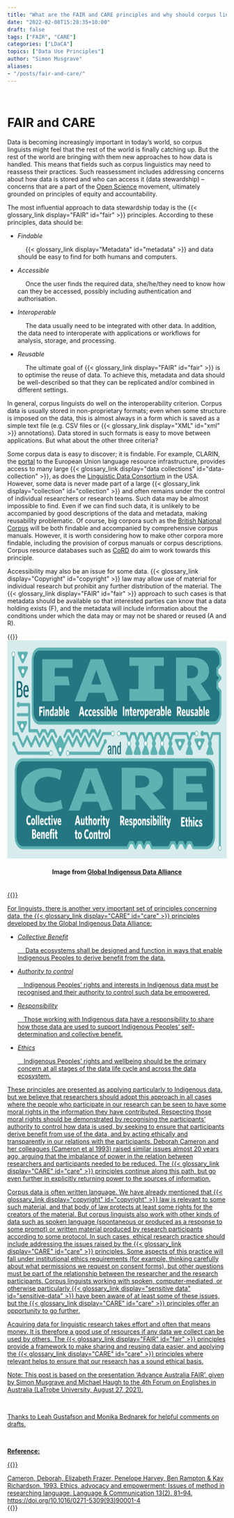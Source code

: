 ```yaml
---
title: "What are the FAIR and CARE principles and why should corpus linguists know about them?"
date: "2022-02-08T15:28:35+10:00"
draft: false
tags: ["FAIR", "CARE"]
categories: ["LDaCA"]
topics: ["Data Use Principles"]
author: "Simon Musgrave"
aliases: 
- "/posts/fair-and-care/"
---
```


<br>

# FAIR and CARE

Data is becoming increasingly important in today’s world, so corpus linguists might feel that the rest of the world is finally catching up. But the rest of the world are bringing with them new approaches to how data is handled. This means that fields such as corpus linguistics may need to reassess their practices. Such reassessment includes addressing concerns about how data is stored and who can access it (data stewardship) – concerns that are a part of the [Open Science](https://en.wikipedia.org/wiki/Open_science) movement, ultimately grounded on principles of equity and accountability.

The most influential approach to data stewardship today is the {{< glossary_link display="FAIR" id="fair" >}} principles.
According to these principles, data should be:

- _Findable_

  &emsp; {{< glossary_link display="Metadata" id="metadata" >}} and data should be easy to find for both humans and computers.

- _Accessible_

  &emsp; Once the user finds the required data, she/he/they need to know how can they be accessed, possibly including authentication and authorisation.

- _Interoperable_

  &emsp; The data usually need to be integrated with other data. In addition, the data need to interoperate with applications or workflows for analysis, storage, and processing.

- _Reusable_

  &emsp; The ultimate goal of {{< glossary_link display="FAIR" id="fair" >}} is to optimise the reuse of data. To achieve this, metadata and data should be well-described so that they can be replicated and/or combined in different settings.

In general, corpus linguists do well on the interoperability criterion. Corpus data is usually stored in non-proprietary formats; even when some structure is imposed on the data, this is almost always in a form which is saved as a simple text file (e.g. CSV files or {{< glossary_link display="XML" id="xml" >}} annotations). Data stored in such formats is easy to move between applications. But what about the other three criteria?

Some corpus data is easy to discover; it is findable. For example, CLARIN, the [portal](https://www.clarin.eu/content/data) to the European Union language resource infrastructure, provides access to many large {{< glossary_link display="data collections" id="data-collection" >}}, as does the [Linguistic Data Consortium](https://www.ldc.upenn.edu/) in the USA. However, some data is never made part of a large {{< glossary_link display="collection" id="collection" >}} and often remains under the control of individual researchers or research teams. Such data may be almost impossible to find. Even if we can find such data, it is unlikely to be accompanied by good descriptions of the data and metadata, making reusability problematic. Of course, big corpora such as the [British National Corpus](http://www.natcorp.ox.ac.uk/) will be both findable and accompanied by comprehensive corpus manuals. However, it is worth considering how to make other corpora more findable, including the provision of corpus manuals or corpus descriptions. Corpus resource databases such as [CoRD](https://varieng.helsinki.fi/CoRD/) do aim to work towards this principle.

Accessibility may also be an issue for some data. {{< glossary_link display="Copyright" id="copyright" >}} law may allow use of material for individual research but prohibit any further distribution of the material. The {{< glossary_link display="FAIR" id="fair" >}} approach to such cases is that metadata should be available so that interested parties can know that a data holding exists (F), and the metadata will include information about the conditions under which the data may or may not be shared or reused (A and R).

{{<raw>}}
<br />
<img src="fair-care.png" title="FAIR and CARE principles" height="500" class="center_image" />

<div style="text-align: center;"><h4>Image from <a href="https://www.gida-global.org/" target="_blank">Global Indigenous Data Alliance</h4></div>
<br />
{{</raw>}}

For linguists, there is another very important set of principles concerning data, the {{< glossary_link display="CARE" id="care" >}} principles developed by the Global Indigenous Data Alliance:

- _Collective Benefit_

  &emsp; Data ecosystems shall be designed and function in ways that enable Indigenous Peoples to derive benefit from the data.

- _Authority to control_

  &emsp;Indigenous Peoples’ rights and interests in Indigenous data must be recognised and their authority to control such data be empowered.

- _Responsibility_

  &emsp;Those working with Indigenous data have a responsibility to share how those data are used to support Indigenous Peoples’ self-determination and collective benefit.

- _Ethics_

  &emsp;Indigenous Peoples’ rights and wellbeing should be the primary concern at all stages of the data life cycle and across the data ecosystem.

These principles are presented as applying particularly to Indigenous data, but we believe that researchers should adopt this approach in all cases where the people who participate in our research can be seen to have some moral rights in the information they have contributed. Respecting those moral rights should be demonstrated by recognising the participants’ authority to control how data is used, by seeking to ensure that participants derive benefit from use of the data, and by acting ethically and transparently in our relations with the participants. Deborah Cameron and her colleagues (Cameron et al 1993) raised similar issues almost 20 years ago, arguing that the imbalance of power in the relation between researchers and participants needed to be reduced. The {{< glossary_link display="CARE" id="care" >}} principles continue along this path, but go even further in explicitly returning power to the sources of information.

Corpus data is often written language. We have already mentioned that {{< glossary_link display="copyright" id="copyright" >}} law is relevant to some such material, and that body of law protects at least some rights for the creators of the material. But corpus linguists also work with other kinds of data such as spoken language (spontaneous or produced as a response to some prompt) or written material produced by research participants according to some protocol. In such cases, ethical research practice should include addressing the issues raised by the {{< glossary_link display="CARE" id="care" >}} principles. Some aspects of this practice will fall under institutional ethics requirements (for example, thinking carefully about what permissions we request on consent forms), but other questions must be part of the relationship between the researcher and the research participants. Corpus linguists working with spoken, computer-mediated, or otherwise particularly {{< glossary_link display="sensitive data" id="sensitive-data" >}} have been aware of at least some of these issues, but the {{< glossary_link display="CARE" id="care" >}} principles offer an opportunity to go further.

Acquiring data for linguistic research takes effort and often that means money. It is therefore a good use of resources if any data we collect can be used by others. The {{< glossary_link display="FAIR" id="fair" >}} principles provide a framework to make sharing and reusing data easier, and applying the {{< glossary_link display="CARE" id="care" >}} principles where relevant helps to ensure that our research has a sound ethical basis.

Note: This post is based on the presentation ‘Advance Australia FAIR’, given by Simon Musgrave and Michael Haugh to the 4th Forum on Englishes in Australia (LaTrobe University, August 27, 2021).

<br />

Thanks to Leah Gustafson and Monika Bednarek for helpful comments on drafts.

<br />

**Reference:**

{{<raw>}}
<br />

<div class="reference">Cameron, Deborah, Elizabeth Frazer, Penelope Harvey, Ben Rampton & Kay Richardson. 1993. Ethics, advocacy and empowerment: Issues of method in researching language. Language & Communication 13(2). 81–94. <a href="https://doi.org/10.1016/0271-5309(93)90001-4" target="_blank">https://doi.org/10.1016/0271-5309(93)90001-4</a></div>
{{</raw>}}

<br>